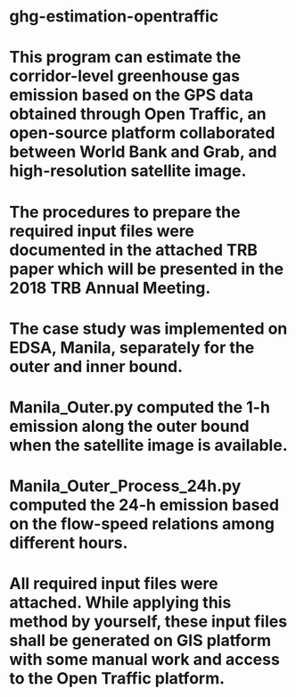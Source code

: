 # ghg-estimation-opentraffic
# This program can estimate the corridor-level greenhouse gas emission based on the GPS data obtained through Open Traffic, an open-source platform collaborated between World Bank and Grab, and high-resolution satellite image. 
# The procedures to prepare the required input files were documented in the attached TRB paper which will be presented in the 2018 TRB Annual Meeting.
# The case study was implemented on EDSA, Manila, separately for the outer and inner bound.
# Manila_Outer.py computed the 1-h emission along the outer bound when the satellite image is available.
# Manila_Outer_Process_24h.py computed the 24-h emission based on the flow-speed relations among different hours.
# All required input files were attached. While applying this method by yourself, these input files shall be generated on GIS platform with some manual work and access to the Open Traffic platform.
